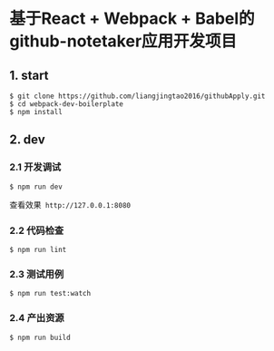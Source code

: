 # 基于React + Webpack + Babel的github-notetaker应用开发项目



## 1. start

```
$ git clone https://github.com/liangjingtao2016/githubApply.git
$ cd webpack-dev-boilerplate
$ npm install
```
## 2. dev
### 2.1 开发调试
```
$ npm run dev
```

查看效果` http://127.0.0.1:8080`

### 2.2 代码检查
```
$ npm run lint
```

### 2.3 测试用例
```
$ npm run test:watch
```

### 2.4 产出资源
```
$ npm run build
```

